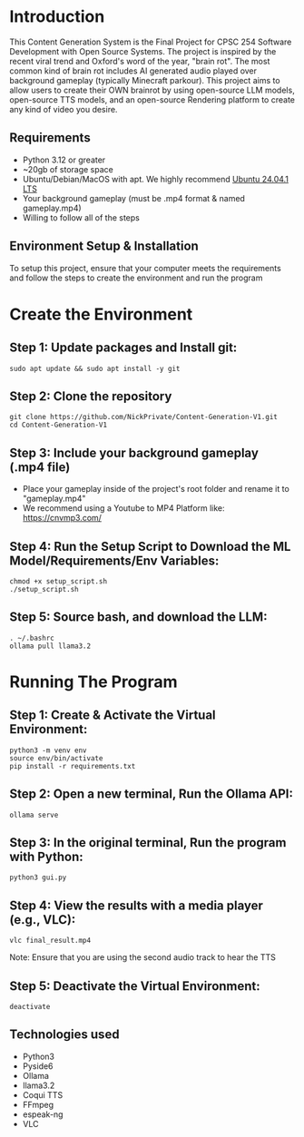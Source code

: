 # Introduction
This Content Generation System is the Final Project for CPSC 254  Software Development with Open Source Systems.
The project is inspired by the recent viral trend and Oxford's word of the year, "brain rot". The most common kind of brain rot includes AI generated audio played over background gameplay (typically Minecraft parkour).
This project aims to allow users to create their OWN brainrot by using open-source LLM models, open-source TTS models, and an open-source Rendering platform to create any kind of video you desire.


## Requirements
- Python 3.12 or greater
- ~20gb of storage space
- Ubuntu/Debian/MacOS with apt. We highly recommend [Ubuntu 24.04.1 LTS ](https://ubuntu.com/download/desktop)
- Your background gameplay (must be .mp4 format & named gameplay.mp4)
- Willing to follow all of the steps


## Environment Setup & Installation
To setup this project, ensure that your computer meets the requirements and follow the steps to create the environment and run the program

# Create the Environment

## Step 1: Update packages and Install git:
```
sudo apt update && sudo apt install -y git
```
## Step 2: Clone the repository
```
git clone https://github.com/NickPrivate/Content-Generation-V1.git
cd Content-Generation-V1
```

## Step 3: Include your background gameplay (.mp4 file)
-  Place your gameplay inside of the project's root folder and rename it to "gameplay.mp4"
-  We recommend using a Youtube to MP4 Platform like: https://cnvmp3.com/
  
## Step 4: Run the Setup Script to Download the ML Model/Requirements/Env Variables:
```
chmod +x setup_script.sh
./setup_script.sh
```

## Step 5: Source bash, and download the LLM: 
```
. ~/.bashrc
ollama pull llama3.2
```

# Running The Program

## Step 1: Create & Activate the Virtual Environment:
```
python3 -m venv env
source env/bin/activate
pip install -r requirements.txt
```

## Step 2: Open a new terminal, Run the Ollama API:
```
ollama serve
```

## Step 3: In the original terminal, Run the program with Python:
```
python3 gui.py
```

## Step 4: View the results with a media player (e.g., VLC):
```
vlc final_result.mp4
```
Note: Ensure that you are using the second audio track to hear the TTS

## Step 5: Deactivate the Virtual Environment:
```
deactivate
```


## Technologies used
- Python3
- Pyside6
- Ollama
- llama3.2
- Coqui TTS
- FFmpeg
- espeak-ng
- VLC
